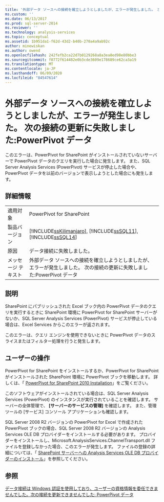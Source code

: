 ```yaml
---
title: '外部データ ソースへの接続を確立しようとしましたが、エラーが発生しました。 次の接続を更新できませんでした: PowerPivot Data |Microsoft Docs'
ms.custom: ''
ms.date: 06/13/2017
ms.prod: sql-server-2014
ms.reviewer: ''
ms.technology: analysis-services
ms.topic: conceptual
ms.assetid: 1b951da1-f62d-43d2-b40b-270a4a9ab92c
author: minewiskan
ms.author: owend
ms.openlocfilehash: 242fefb2ca22d7b0129268a8a3ea8ed98e80bbe3
ms.sourcegitcommit: f0772f614482e0b3cde3609e178689ce62ca3a19
ms.translationtype: MT
ms.contentlocale: ja-JP
ms.lasthandoff: 06/09/2020
ms.locfileid: "84547614"
---
```

# <a name="an-error-occurred-during-an-attempt-to-establish-a-connection-to-the-external-data-source-the-following-connections-failed-to-refresh-powerpivot-data"></a>外部データ ソースへの接続を確立しようとしましたが、エラーが発生しました。 次の接続の更新に失敗しました:PowerPivot データ
  このエラーは、PowerPivot for SharePoint がインストールされていないサーバーで PowerPivot データのクエリを実行した場合に発生します。 また、SQL Server Analysis Services (PowerPivot) サービスが停止した場合や、PowerPivot データを以前のバージョンで表示しようとした場合にも発生します。  
  
## <a name="details"></a>詳細情報  
  
|||  
|-|-|  
|適用対象|PowerPivot for SharePoint|  
|製品バージョン|[!INCLUDE[ssKilimanjaro](../../includes/sskilimanjaro-md.md)], [!INCLUDE[ssSQL11](../../includes/sssql11-md.md)], [!INCLUDE[ssSQL14](../../includes/sssql14-md.md)]|  
|原因|データ接続に失敗しました。|  
|メッセージ テキスト|外部データ ソースへの接続を確立しようとしましたが、エラーが発生しました。 次の接続の更新に失敗しました:PowerPivot データ|  
  
## <a name="explanation"></a>説明  
 SharePoint にパブリッシュされた Excel ブック内の PowerPivot データのクエリを実行するときに SharePoint 環境に PowerPivot for SharePoint サーバーがないか、SQL Server Analysis Services (PowerPivot) サービスが停止している場合は、Excel Services からこのエラーが返されます。  
  
 このエラーは、クエリ エンジンを使用できないときに PowerPivot データのスライスまたはフィルター処理を行うと発生します。  
  
## <a name="user-action"></a>ユーザーの操作  
 PowerPivot for SharePoint をインストールするか、PowerPivot for SharePoint がインストールされた SharePoint 環境に PowerPivot ブックを移動します。 詳しくは、「 [PowerPivot for SharePoint 2010 Installation](../../sql-server/install/powerpivot-for-sharepoint-2010-installation.md)」をご覧ください。  
  
 このソフトウェアがインストールされている場合は、SQL Server Analysis Services (PowerPivot) のインスタンスが実行されていることを確認します。 サーバーの全体管理で、 **[サーバーのサービスの管理]** を確認します。 また、管理ツールの [サービス] コンソール アプリケーションも確認します。  
  
 SQL Server 2008 R2 バージョンの PowerPivot for Excel で作成された PowerPivot ブックの場合、SQL Server 2008 R2 バージョンの Analysis Services OLE DB プロバイダーをインストールする必要があります。 プロバイダーをインストールし、Microsoft.AnalysisServices.ChannelTransport.dll ファイルを登録しなかった場合、このエラーが発生します。 ファイルの登録の詳細については、「 [SharePoint サーバーへの Analysis Services OLE DB プロバイダーのインストール](../../sql-server/install/install-the-analysis-services-ole-db-provider-on-sharepoint-servers.md)」を参照してください。  
  
## <a name="see-also"></a>参照  
 [データ接続は Windows 認証を使用しており、ユーザーの資格情報を委任できませんでした。次の接続を更新できませんでした: PowerPivot データ](the-data-connection-user-could-not-be-delegated.md)  
  
  
